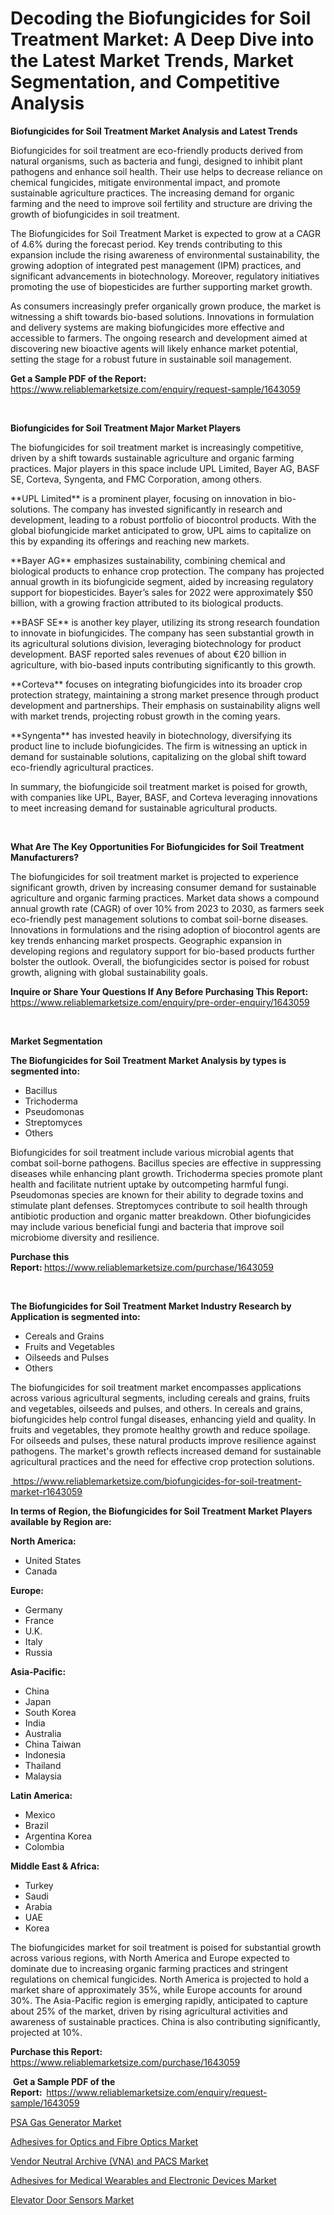 <p><h1>Decoding the Biofungicides for Soil Treatment Market: A Deep Dive into the Latest Market Trends, Market Segmentation, and Competitive Analysis</h1></p><p><strong>Biofungicides for Soil Treatment Market Analysis and Latest Trends</strong></p>
<p><p>Biofungicides for soil treatment are eco-friendly products derived from natural organisms, such as bacteria and fungi, designed to inhibit plant pathogens and enhance soil health. Their use helps to decrease reliance on chemical fungicides, mitigate environmental impact, and promote sustainable agriculture practices. The increasing demand for organic farming and the need to improve soil fertility and structure are driving the growth of biofungicides in soil treatment.</p><p>The Biofungicides for Soil Treatment Market is expected to grow at a CAGR of 4.6% during the forecast period. Key trends contributing to this expansion include the rising awareness of environmental sustainability, the growing adoption of integrated pest management (IPM) practices, and significant advancements in biotechnology. Moreover, regulatory initiatives promoting the use of biopesticides are further supporting market growth.</p><p>As consumers increasingly prefer organically grown produce, the market is witnessing a shift towards bio-based solutions. Innovations in formulation and delivery systems are making biofungicides more effective and accessible to farmers. The ongoing research and development aimed at discovering new bioactive agents will likely enhance market potential, setting the stage for a robust future in sustainable soil management.</p></p>
<p><strong>Get a Sample PDF of the Report:&nbsp;</strong> <a href="https://www.reliablemarketsize.com/enquiry/request-sample/1643059?utm_campaign=1131&utm_medium=2&utm_source=Github&utm_content=ia&utm_term=23102024&utm_id=biofungicides-for-soil-treatment">https://www.reliablemarketsize.com/enquiry/request-sample/1643059</a></p>
<p>&nbsp;</p>
<p><strong>Biofungicides for Soil Treatment Major Market Players</strong></p>
<p><p>The biofungicides for soil treatment market is increasingly competitive, driven by a shift towards sustainable agriculture and organic farming practices. Major players in this space include UPL Limited, Bayer AG, BASF SE, Corteva, Syngenta, and FMC Corporation, among others.</p><p>**UPL Limited** is a prominent player, focusing on innovation in bio-solutions. The company has invested significantly in research and development, leading to a robust portfolio of biocontrol products. With the global biofungicide market anticipated to grow, UPL aims to capitalize on this by expanding its offerings and reaching new markets.</p><p>**Bayer AG** emphasizes sustainability, combining chemical and biological products to enhance crop protection. The company has projected annual growth in its biofungicide segment, aided by increasing regulatory support for biopesticides. Bayer’s sales for 2022 were approximately $50 billion, with a growing fraction attributed to its biological products.</p><p>**BASF SE** is another key player, utilizing its strong research foundation to innovate in biofungicides. The company has seen substantial growth in its agricultural solutions division, leveraging biotechnology for product development. BASF reported sales revenues of about €20 billion in agriculture, with bio-based inputs contributing significantly to this growth.</p><p>**Corteva** focuses on integrating biofungicides into its broader crop protection strategy, maintaining a strong market presence through product development and partnerships. Their emphasis on sustainability aligns well with market trends, projecting robust growth in the coming years.</p><p>**Syngenta** has invested heavily in biotechnology, diversifying its product line to include biofungicides. The firm is witnessing an uptick in demand for sustainable solutions, capitalizing on the global shift toward eco-friendly agricultural practices.</p><p>In summary, the biofungicide soil treatment market is poised for growth, with companies like UPL, Bayer, BASF, and Corteva leveraging innovations to meet increasing demand for sustainable agricultural products.</p></p>
<p>&nbsp;</p>
<p><strong>What Are The Key Opportunities For Biofungicides for Soil Treatment Manufacturers?</strong></p>
<p><p>The biofungicides for soil treatment market is projected to experience significant growth, driven by increasing consumer demand for sustainable agriculture and organic farming practices. Market data shows a compound annual growth rate (CAGR) of over 10% from 2023 to 2030, as farmers seek eco-friendly pest management solutions to combat soil-borne diseases. Innovations in formulations and the rising adoption of biocontrol agents are key trends enhancing market prospects. Geographic expansion in developing regions and regulatory support for bio-based products further bolster the outlook. Overall, the biofungicides sector is poised for robust growth, aligning with global sustainability goals.</p></p>
<p><strong>Inquire or Share Your Questions If Any Before Purchasing This Report:</strong> <a href="https://www.reliablemarketsize.com/enquiry/pre-order-enquiry/1643059?utm_campaign=1131&utm_medium=2&utm_source=Github&utm_content=ia&utm_term=23102024&utm_id=biofungicides-for-soil-treatment">https://www.reliablemarketsize.com/enquiry/pre-order-enquiry/1643059</a></p>
<p>&nbsp;</p>
<p><strong>Market Segmentation</strong></p>
<p><strong>The Biofungicides for Soil Treatment Market Analysis by types is segmented into:</strong></p>
<p><ul><li>Bacillus</li><li>Trichoderma</li><li>Pseudomonas</li><li>Streptomyces</li><li>Others</li></ul></p>
<p><p>Biofungicides for soil treatment include various microbial agents that combat soil-borne pathogens. Bacillus species are effective in suppressing diseases while enhancing plant growth. Trichoderma species promote plant health and facilitate nutrient uptake by outcompeting harmful fungi. Pseudomonas species are known for their ability to degrade toxins and stimulate plant defenses. Streptomyces contribute to soil health through antibiotic production and organic matter breakdown. Other biofungicides may include various beneficial fungi and bacteria that improve soil microbiome diversity and resilience.</p></p>
<p><strong>Purchase this Report:&nbsp;</strong><a href="https://www.reliablemarketsize.com/purchase/1643059?utm_campaign=1131&utm_medium=2&utm_source=Github&utm_content=ia&utm_term=23102024&utm_id=biofungicides-for-soil-treatment">https://www.reliablemarketsize.com/purchase/1643059</a></p>
<p>&nbsp;</p>
<p><strong>The Biofungicides for Soil Treatment Market Industry Research by Application is segmented into:</strong></p>
<p><ul><li>Cereals and Grains</li><li>Fruits and Vegetables</li><li>Oilseeds and Pulses</li><li>Others</li></ul></p>
<p><p>The biofungicides for soil treatment market encompasses applications across various agricultural segments, including cereals and grains, fruits and vegetables, oilseeds and pulses, and others. In cereals and grains, biofungicides help control fungal diseases, enhancing yield and quality. In fruits and vegetables, they promote healthy growth and reduce spoilage. For oilseeds and pulses, these natural products improve resilience against pathogens. The market's growth reflects increased demand for sustainable agricultural practices and the need for effective crop protection solutions.</p></p>
<p><a href="https://www.reliablemarketsize.com/biofungicides-for-soil-treatment-market-r1643059?utm_campaign=1131&utm_medium=2&utm_source=Github&utm_content=ia&utm_term=23102024&utm_id=biofungicides-for-soil-treatment">&nbsp;https://www.reliablemarketsize.com/biofungicides-for-soil-treatment-market-r1643059</a></p>
<p><strong>In terms of Region, the Biofungicides for Soil Treatment Market Players available by Region are:</strong></p>
<p>
    <p> <strong> North America: </strong>
        <ul>
            <li>United States</li>
            <li>Canada</li>
        </ul>
        </p> 
    <p> <strong> Europe: </strong>
        <ul>
            <li>Germany</li>
            <li>France</li>
            <li>U.K.</li>
            <li>Italy</li>
            <li>Russia</li>
        </ul>
        </p> 
    <p> <strong> Asia-Pacific: </strong>
        <ul>
            <li>China</li>
            <li>Japan</li>
            <li>South Korea</li>
            <li>India</li>
            <li>Australia</li>
            <li>China Taiwan</li>
            <li>Indonesia</li>
            <li>Thailand</li>
            <li>Malaysia</li>
        </ul>
        </p> 
    <p> <strong> Latin America: </strong>
        <ul>
            <li>Mexico</li>
            <li>Brazil</li>
            <li>Argentina Korea</li>
            <li>Colombia</li>
        </ul>
        </p> 
    <p> <strong> Middle East & Africa: </strong>
        <ul>
            <li>Turkey</li>
            <li>Saudi</li>
            <li>Arabia</li>
            <li>UAE</li>
            <li>Korea</li>
        </ul>
    </p>
    </p>
<p><p>The biofungicides market for soil treatment is poised for substantial growth across various regions, with North America and Europe expected to dominate due to increasing organic farming practices and stringent regulations on chemical fungicides. North America is projected to hold a market share of approximately 35%, while Europe accounts for around 30%. The Asia-Pacific region is emerging rapidly, anticipated to capture about 25% of the market, driven by rising agricultural activities and awareness of sustainable practices. China is also contributing significantly, projected at 10%.</p></p>
<p><strong>Purchase this Report: </strong><a href="https://www.reliablemarketsize.com/purchase/1643059?utm_campaign=1131&utm_medium=2&utm_source=Github&utm_content=ia&utm_term=23102024&utm_id=biofungicides-for-soil-treatment">https://www.reliablemarketsize.com/purchase/1643059</a></p>
<p>&nbsp;<strong>Get a Sample PDF of the Report:&nbsp;&nbsp;</strong><a href="https://www.reliablemarketsize.com/enquiry/request-sample/1643059?utm_campaign=1131&utm_medium=2&utm_source=Github&utm_content=ia&utm_term=23102024&utm_id=biofungicides-for-soil-treatment">https://www.reliablemarketsize.com/enquiry/request-sample/1643059</a></p>
<p><strong></strong></p>
<p><p><a href="https://issuu.com/reportprime-2/docs/psa-gas-generator-market-size-2030._4ae66e4e7c8d64?utm_campaign=1131&utm_medium=2&utm_source=Github&utm_content=ia&utm_term=23102024&utm_id=biofungicides-for-soil-treatment">PSA Gas Generator Market</a></p><p><a href="https://github.com/kandidbn/Market-Research-Report-List-1/blob/main/adhesives-for-optics-and-fibre-optics-market.md?utm_campaign=1131&utm_medium=2&utm_source=Github&utm_content=ia&utm_term=23102024&utm_id=biofungicides-for-soil-treatment">Adhesives for Optics and Fibre Optics Market</a></p><p><a href="https://www.linkedin.com/pulse/strategic-market-insights-navigating-global-vendor-neutral-archive-lxmpe?utm_campaign=1131&utm_medium=2&utm_source=Github&utm_content=ia&utm_term=23102024&utm_id=biofungicides-for-soil-treatment">Vendor Neutral Archive (VNA) and PACS Market</a></p><p><a href="https://github.com/doyeme32g/Market-Research-Report-List-1/blob/main/adhesives-for-medical-wearables-and-electronic-devices-market.md?utm_campaign=1131&utm_medium=2&utm_source=Github&utm_content=ia&utm_term=23102024&utm_id=biofungicides-for-soil-treatment">Adhesives for Medical Wearables and Electronic Devices Market</a></p><p><a href="https://issuu.com/reportprime-2/docs/elevator-door-sensors-market-size-2_6088570745fab0?utm_campaign=1131&utm_medium=2&utm_source=Github&utm_content=ia&utm_term=23102024&utm_id=biofungicides-for-soil-treatment">Elevator Door Sensors Market</a></p></p>